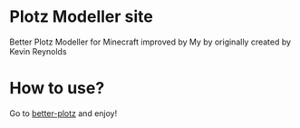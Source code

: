 # Plotz Modeller site
 Better Plotz Modeller for Minecraft improved by My by originally created by Kevin Reynolds

# How to use?
 Go to [better-plotz](https://better-plotz.github.io/better-plotz-modeller/) and enjoy!
